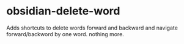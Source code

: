 # obsidian-delete-word
Adds shortcuts to delete words forward and backward and navigate forward/backword by one word. nothing more.
